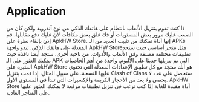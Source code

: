 # Application
ذا كنت تقوم بتنزيل الألعاب بانتظام على هاتفك الذكي من نوع آندرويد ولكن كان من الصعب عليك مرور بعض المستويات أو فك غلق بعض مكافآت لأن عليك دفع مقابلها، قم إذن بإلقاء نظرة على ApkHW Store. إنها أداة تمكنك من تثبيت العديد من الـ APKs المعدلة على هاتفك الذكي.  تبدو واجهة ApkHW Storeمثل متجر أساسي حيث ستجد تطبيقات مختلفة مصنفة وفق الألعاب والأدوات. من ناحية أخرى، ستجد أيضا نافذة حيث يمكنك العثور على الـ APK التي تم تنزيلها حديثا على الألبوم.  واحدة من أهم الخاصيات المثيرة على ApkHW Store هو أنك ستجد مع كل تطبيق الإعدادات المعدلة التي تحتوي عليها النسخة. على سبيل المثال، إذا قمت بتنزيل Clash of Clans ستحصل على عدد لا يحصى ولا يعد من الأحجار الكريمة والإكسيرات التي تبدأ في المستوى الأول. ApkHW Store أداة مفيدة للغاية إذا كنت ترغب في تنزيل تطبيقات مرقعة لا يمكنك العثور عليها على المتاجر العادية.

